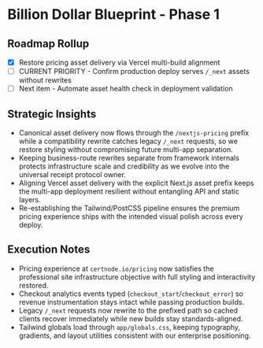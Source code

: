 # Billion Dollar Blueprint - Phase 1

## Roadmap Rollup
- [x] Restore pricing asset delivery via Vercel multi-build alignment
- [ ] CURRENT PRIORITY - Confirm production deploy serves `/_next` assets without rewrites
- [ ] Next item - Automate asset health check in deployment validation

## Strategic Insights
- Canonical asset delivery now flows through the `/nextjs-pricing` prefix while a compatibility rewrite catches legacy `/_next` requests, so we restore styling without compromising future multi-app separation.
- Keeping business-route rewrites separate from framework internals protects infrastructure scale and credibility as we evolve into the universal receipt protocol owner.
- Aligning Vercel asset delivery with the explicit Next.js asset prefix keeps the multi-app deployment resilient without entangling API and static layers.
- Re-establishing the Tailwind/PostCSS pipeline ensures the premium pricing experience ships with the intended visual polish across every deploy.

## Execution Notes
- Pricing experience at `certnode.io/pricing` now satisfies the professional site infrastructure objective with full styling and interactivity restored.
- Checkout analytics events typed (`checkout_start`/`checkout_error`) so revenue instrumentation stays intact while passing production builds.
- Legacy `/_next` requests now rewrite to the prefixed path so cached clients recover immediately while new builds stay standards-aligned.
- Tailwind globals load through `app/globals.css`, keeping typography, gradients, and layout utilities consistent with our enterprise positioning.
